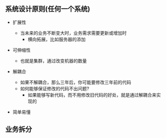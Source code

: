 ## 系统设计原则(任何一个系统)
- 扩展性
	- 当未来的业务不断变大时，业务需求需要更新或增加时
	    - 横向拓展，比如服务器的添加

- 可伸缩性
	- 也就是集群，通过改变机器的数量

- 解耦合
	- 如果不解耦合，那么三年后，你可能要修改三年前的代码
	- 如何能够保证修改的代码不出问题?
		- 如果能够写新代码，而不用修改旧代码的好处，就是通过解耦合来实现的

- 简单易懂

## 业务拆分
